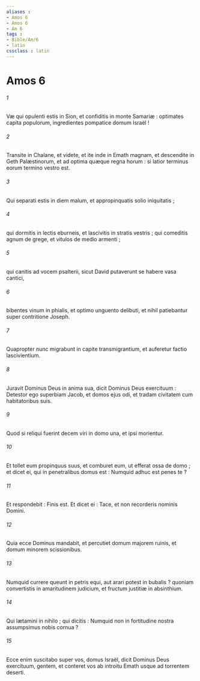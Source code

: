 ```yaml
---
aliases : 
- Amos 6
- Amos 6
- Am 6
tags : 
- Bible/Am/6
- latin
cssclass : latin
---
```


# Amos 6

###### 1
Væ qui opulenti estis in Sion, et confiditis in monte Samariæ : optimates capita populorum, ingredientes pompatice domum Israël !
###### 2
Transite in Chalane, et videte, et ite inde in Emath magnam, et descendite in Geth Palæstinorum, et ad optima quæque regna horum : si latior terminus eorum termino vestro est.
###### 3
Qui separati estis in diem malum, et appropinquatis solio iniquitatis ;
###### 4
qui dormitis in lectis eburneis, et lascivitis in stratis vestris ; qui comeditis agnum de grege, et vitulos de medio armenti ;
###### 5
qui canitis ad vocem psalterii, sicut David putaverunt se habere vasa cantici,
###### 6
bibentes vinum in phialis, et optimo unguento delibuti, et nihil patiebantur super contritione Joseph.
###### 7
Quapropter nunc migrabunt in capite transmigrantium, et auferetur factio lascivientium.
###### 8
Juravit Dominus Deus in anima sua, dicit Dominus Deus exercituum : Detestor ego superbiam Jacob, et domos ejus odi, et tradam civitatem cum habitatoribus suis.
###### 9
Quod si reliqui fuerint decem viri in domo una, et ipsi morientur.
###### 10
Et tollet eum propinquus suus, et comburet eum, ut efferat ossa de domo ; et dicet ei, qui in penetralibus domus est : Numquid adhuc est penes te ?
###### 11
Et respondebit : Finis est. Et dicet ei : Tace, et non recorderis nominis Domini.
###### 12
Quia ecce Dominus mandabit, et percutiet domum majorem ruinis, et domum minorem scissionibus.
###### 13
Numquid currere queunt in petris equi, aut arari potest in bubalis ? quoniam convertistis in amaritudinem judicium, et fructum justitiæ in absinthium.
###### 14
Qui lætamini in nihilo ; qui dicitis : Numquid non in fortitudine nostra assumpsimus nobis cornua ?
###### 15
Ecce enim suscitabo super vos, domus Israël, dicit Dominus Deus exercituum, gentem, et conteret vos ab introitu Emath usque ad torrentem deserti.
